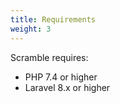 ```yaml
---
title: Requirements
weight: 3
---
```


Scramble requires:
- PHP 7.4 or higher
- Laravel 8.x or higher
